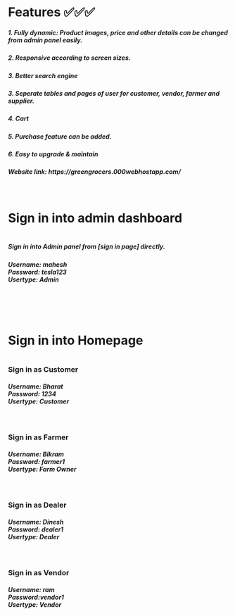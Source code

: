 <h1>Features ✅✅✅ </h1>
   <h5> 1. Fully dynamic: Product images, price and other details can be changed from admin panel easily.</h5>
   <h5> 2. Responsive according to screen sizes. </h5>
   <h5> 3. Better search engine  </h5>
   <h5> 3. Seperate tables and pages of user for customer, vendor, farmer and supplier. </h5>
   <h5> 4. Cart   </h5>
   <h5> 5. Purchase feature can be added.  </h5>
   <h5> 6. Easy to upgrade & maintain  </h5>
   <h5>Website link: https://greengrocers.000webhostapp.com/ </h5>
   </br>
   
<h1> Sign in into admin dashboard <h1> 
 <h5>Sign in into Admin panel from [sign in page] directly.</h5>
<h5>Username: mahesh <BR>
Password: tesla123 <BR>
Usertype: Admin</h5> <BR>
</br></br>
    
<h1> Sign in into Homepage <h1> 

<h3>Sign in as Customer</h3>
<h5>Username: Bharat <BR>
Password: 1234 <BR>
Usertype: Customer </h5><BR>

<h3>Sign in as Farmer</h3>
<h5>Username:  Bikram <BR>
Password: farmer1  <BR>
Usertype: Farm Owner</h5><BR>

<h3>Sign in as Dealer</h3>
<h5>Username: Dinesh <BR>
Password: dealer1<BR>
Usertype: Dealer</h5> <BR>

<h3>Sign in as Vendor</h3>
<h5>Username: ram <BR>
Password:vendor1<BR>
Usertype: Vendor  </h5><BR>



